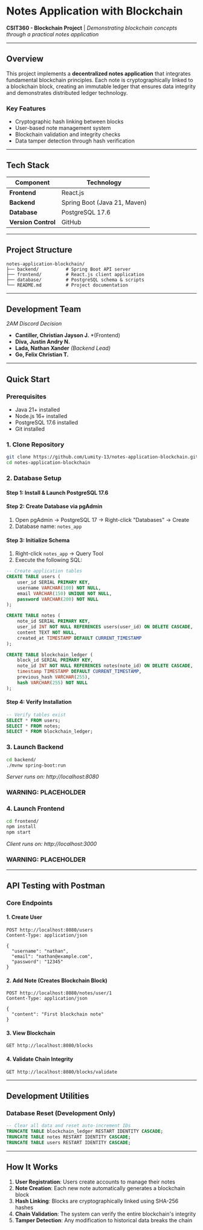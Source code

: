 # Notes Application with Blockchain

**CSIT360 - Blockchain Project** | *Demonstrating blockchain concepts through a practical notes application*

---

## Overview

This project implements a **decentralized notes application** that integrates fundamental blockchain principles. Each note is cryptographically linked to a blockchain block, creating an immutable ledger that ensures data integrity and demonstrates distributed ledger technology.

### Key Features
- Cryptographic hash linking between blocks
- User-based note management system  
- Blockchain validation and integrity checks
- Data tamper detection through hash verification

---

## Tech Stack

| Component | Technology |
|-----------|------------|
| **Frontend** | React.js |
| **Backend** | Spring Boot (Java 21, Maven) |
| **Database** | PostgreSQL 17.6 |
| **Version Control** | GitHub |

---

## Project Structure

```
notes-application-blockchain/
├── backend/          # Spring Boot API server
├── frontend/         # React.js client application  
├── database/         # PostgreSQL schema & scripts
└── README.md         # Project documentation
```

---

## Development Team

*2AM Discord Decision*

- **Cantiller, Christian Jayson J.** *(Frontend)
- **Diva, Justin Andry N.**  
- **Lada, Nathan Xander** *(Backend Lead)*
- **Go, Felix Christian T.**

---

## Quick Start

### Prerequisites
- Java 21+ installed
- Node.js 16+ installed
- PostgreSQL 17.6 installed
- Git installed

### 1. Clone Repository
```bash
git clone https://github.com/Lumity-13/notes-application-blockchain.git
cd notes-application-blockchain
```

### 2. Database Setup

#### Step 1: Install & Launch PostgreSQL 17.6

#### Step 2: Create Database via pgAdmin
1. Open pgAdmin → PostgreSQL 17 → Right-click "Databases" → Create
2. Database name: `notes_app`

#### Step 3: Initialize Schema
1. Right-click `notes_app` → Query Tool
2. Execute the following SQL:

```sql
-- Create application tables
CREATE TABLE users (
    user_id SERIAL PRIMARY KEY,
    username VARCHAR(100) NOT NULL,
    email VARCHAR(150) UNIQUE NOT NULL,
    password VARCHAR(200) NOT NULL
);

CREATE TABLE notes (
    note_id SERIAL PRIMARY KEY,
    user_id INT NOT NULL REFERENCES users(user_id) ON DELETE CASCADE,
    content TEXT NOT NULL,
    created_at TIMESTAMP DEFAULT CURRENT_TIMESTAMP
);

CREATE TABLE blockchain_ledger (
    block_id SERIAL PRIMARY KEY,
    note_id INT NOT NULL REFERENCES notes(note_id) ON DELETE CASCADE,
    timestamp TIMESTAMP DEFAULT CURRENT_TIMESTAMP,
    previous_hash VARCHAR(255),
    hash VARCHAR(255) NOT NULL
);
```

#### Step 4: Verify Installation
```sql
-- Verify tables exist
SELECT * FROM users;
SELECT * FROM notes;
SELECT * FROM blockchain_ledger;
```

### 3. Launch Backend
```bash
cd backend/
./mvnw spring-boot:run
```
*Server runs on: http://localhost:8080*

### WARNING: PLACEHOLDER
### 4. Launch Frontend 
```bash
cd frontend/
npm install
npm start
```
*Client runs on: http://localhost:3000*
### WARNING: PLACEHOLDER

---

## API Testing with Postman

### Core Endpoints

#### 1. Create User
```http
POST http://localhost:8080/users
Content-Type: application/json

{
  "username": "nathan",
  "email": "nathan@example.com", 
  "password": "12345"
}
```

#### 2. Add Note (Creates Blockchain Block)
```http
POST http://localhost:8080/notes/user/1
Content-Type: application/json

{
  "content": "First blockchain note"
}
```

#### 3. View Blockchain
```http
GET http://localhost:8080/blocks
```

#### 4. Validate Chain Integrity
```http
GET http://localhost:8080/blocks/validate
```

---

## Development Utilities

### Database Reset (Development Only)
```sql
-- Clear all data and reset auto-increment IDs
TRUNCATE TABLE blockchain_ledger RESTART IDENTITY CASCADE;
TRUNCATE TABLE notes RESTART IDENTITY CASCADE; 
TRUNCATE TABLE users RESTART IDENTITY CASCADE;
```

---

## How It Works

1. **User Registration**: Users create accounts to manage their notes
2. **Note Creation**: Each new note automatically generates a blockchain block
3. **Hash Linking**: Blocks are cryptographically linked using SHA-256 hashes
4. **Chain Validation**: The system can verify the entire blockchain's integrity
5. **Tamper Detection**: Any modification to historical data breaks the chain
